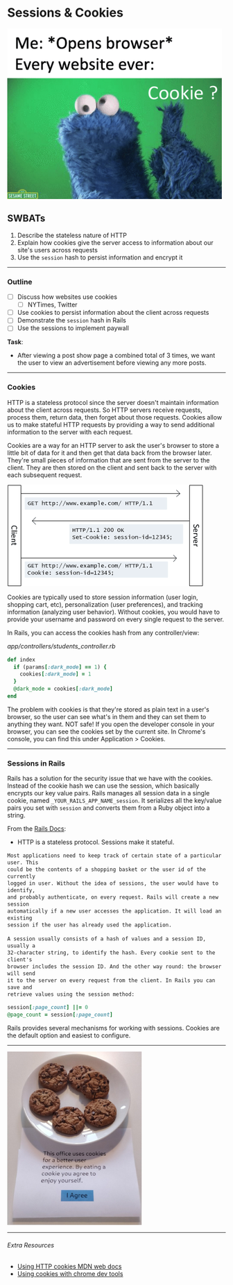 # Sessions & Cookies

<img src="pics/cookieMonster.png"/>

## SWBATs
1. Describe the stateless nature of HTTP
2. Explain how cookies give the server access to information about our site's users across requests
3. Use the `session` hash to persist information and encrypt it


___

### Outline
- [ ] Discuss how websites use cookies
  - [ ] NYTimes, Twitter
- [ ] Use cookies to persist information about the client across requests
- [ ] Demonstrate the `session` hash in Rails
- [ ] Use the sessions to implement paywall

**Task**: 
- After viewing a post show page a combined total of 3 times, we want the user to view an advertisement before viewing any more posts.

___

### Cookies

HTTP is a stateless protocol since the server doesn't maintain information about the client across requests. So HTTP servers receive requests, process them, return data, then forget about those requests. Cookies allow us to make stateful HTTP requests by providing a way to send additional information to the server with each request.

Cookies are a way for an HTTP server to ask the user's browser to store a little bit of data for it and then get that data back from the browser later. They're small pieces of information that are sent from the server to the client. They are then stored on the client and sent back to the server with each subsequent request. 

<img src="pics/http-cookies.png" />


Cookies are typically used to store session information (user login, shopping cart, etc), personalization (user preferences), and tracking information (analyzing user behavior). Without cookies, you would have to provide your username and password on every single request to the server. 

In Rails, you can access the cookies hash from any controller/view:

_app/controllers/students_controller.rb_
```ruby
def index
  if (params[:dark_mode] == 1) {
    cookies[:dark_mode] = 1
  }
  @dark_mode = cookies[:dark_mode]
end
```

The problem with cookies is that they're stored as plain text in a user's browser, so the user can see what's in them and they can set them to anything they want. NOT safe! If you open the developer console in your browser, you can see the cookies set by the current site. In Chrome's console, you can find this under Application > Cookies.

______

### Sessions in Rails

Rails has a solution for the security issue that we have with the cookies. Instead of the cookie hash we can use the session, which basically encrypts our key value pairs. Rails manages all session data in a single cookie, named `_YOUR_RAILS_APP_NAME_session`. It serializes all the key/value pairs you set with `session` and converts them from a Ruby object into a string.

From the [Rails Docs](https://guides.rubyonrails.org/security.html#sessions):

- HTTP is a stateless protocol. Sessions make it stateful.

```
Most applications need to keep track of certain state of a particular user. This
could be the contents of a shopping basket or the user id of the currently
logged in user. Without the idea of sessions, the user would have to identify,
and probably authenticate, on every request. Rails will create a new session
automatically if a new user accesses the application. It will load an existing
session if the user has already used the application.

A session usually consists of a hash of values and a session ID, usually a
32-character string, to identify the hash. Every cookie sent to the client's
browser includes the session ID. And the other way round: the browser will send
it to the server on every request from the client. In Rails you can save and
retrieve values using the session method:
```

```ruby
session[:page_count] ||= 0
@page_count = session[:page_count]
```

Rails provides several mechanisms for working with sessions. Cookies are the default option and easiest to configure.

____

<img src="pics/officeMeme.jpg" height="400px" />


_____

###### Extra Resources
- [Using HTTP cookies MDN web docs](https://developer.mozilla.org/en-US/docs/Web/HTTP/Cookies)
- [Using cookies with chrome dev tools](https://developers.google.com/web/tools/chrome-devtools/storage/cookies?utm_source=devtools)